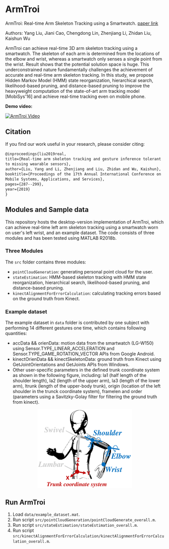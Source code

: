 # ArmTroi

ArmTroi: Real-time Arm Skeleton Tracking using a Smartwatch. [paper link](https://www.cs.cityu.edu.hk/~zhenjili/2019-MobiSys-ArmTroi.pdf)

Authors: Yang Liu, Jiani Cao, Chengdong Lin, Zhenjiang Li, Zhidan Liu, Kaishun Wu

ArmTroi can achieve real-time 3D arm skeleton tracking using a smartwatch. The skeleton of each arm is determined from the locations of the elbow and wrist, whereas a smartwatch only senses a single point from the wrist. Result shows that the potential solution space is huge. This underconstrained nature fundamentally challenges the achievement of accurate and real-time arm skeleton tracking. In this study, we propose Hidden Markov Model (HMM) state reorganization, hierarchical search, likelihood-based pruning, and distance-based pruning to improve the heavyweight computation of the state-of-art arm tracking model [MobiSys'16] and achieve real-time tracking even on mobile phone.

**Demo video:**

[![ArmTroi Video](http://img.youtube.com/vi/vmi3jffgvyE/0.jpg)](https://www.youtube.com/watch?v=vmi3jffgvyE "ArmTroi Video")


## Citation

If you find our work useful in your research, please consider citing:
```
@inproceedings{liu2019real,
title={Real-time arm skeleton tracking and gesture inference tolerant to missing wearable sensors},
author={Liu, Yang and Li, Zhenjiang and Liu, Zhidan and Wu, Kaishun},
booktitle={Proceedings of the 17th Annual International Conference on Mobile Systems, Applications, and Services},
pages={287--299},
year={2019}
}
```

## Modules and Sample data
This repository hosts the desktop-version implementation of ArmTroi, which can achieve real-time left arm skeleton tracking using a smartwatch worn on user's left wrist, and an example dataset. The code consists of three modules and has been tested using MATLAB R2018b. 

### Three Modules
The `src` folder contains three modules:
- `pointCloudGeneration`: generating personal point cloud for the user.
- `stateEstimation`: HMM-based skeleton tracking with HMM state reorganization, hierarchical search, likelihood-based pruning, and distance-based pruning.
- `kinectAlignmentForErrorCalculation`: calculating tracking errors based on the ground truth from Kinect.

### Example dataset
The example dataset in `data` folder is contributed by one subject with performing 14 different gestures one time, which contains following quantities:
- accData && orienData: motion data from the smartwatch (LG-W150) using Sensor.TYPE_LINEAR_ACCELERATION and Sensor.TYPE_GAME_ROTATION_VECTOR APIs from Google Android.
- kinectOrienData && kinectSkeletonData: ground truth from Kinect using GetJointOrientations and GetJoints APIs from Windows.
- Other user-specific parameters in the defined trunk coordinate system as shown in the following figure, including: la1 (half length of the shoulder length), la2 (length of the upper arm), la3 (length of the lower arm), ltrunk (length of the upper-body trunk), origin (location of the left shoulder in the trunck coordinate system), framelen and order (parameters using a Savitzky-Golay filter for filtering the ground truth from kinect).

<p align="center">
  <img width="300" height="auto" src="./figures/design_coordinate.png" />
</p>

## Run ArmTroi

1. Load `data/example_dataset.mat`.
2. Run script `src/pointCloudGeneration/pointCloudGenerate_overall.m`.
3. Run script `src/stateEstimation/stateEstimation_overall.m`.
4. Run script `src/kinectAlignmentForErrorCalculation/kinectAlignmentForErrorCalculation_overall.m`.
